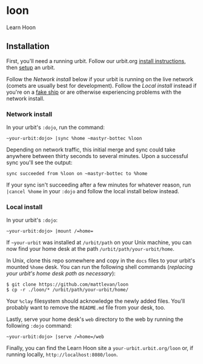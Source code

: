 # loon
Learn Hoon

## Installation

First, you'll need a running urbit. Follow our urbit.org [install
instructions](https://urbit.org/docs/using/install), then
[setup](https://urbit.org/docs/using/setup) an urbit.

Follow the *Network install* below if your urbit is running on the live network
(comets are usually best for development). Follow the *Local install* instead if
you're on a [fake
ship](https://urbit.org/fora/posts/~2017.1.5..21.31.04..20f3~/) or are otherwise
experiencing problems with the network install.

### Network install

In your urbit's `:dojo`, run the command:
```
~your-urbit:dojo> |sync %home ~mastyr-bottec %loon
```
Depending on network traffic, this initial merge and sync could take anywhere
between thirty seconds to several minutes. Upon a successful sync you'll see the
output:
```
sync succeeded from %loon on ~mastyr-bottec to %home
```
If your sync isn't succeeding after a few minutes for whatever reason, run
`|cancel %home` in your `:dojo` and follow the local install below instead.

### Local install

In your urbit's `:dojo`:
```
~your-urbit:dojo> |mount /=home=
```
If `~your-urbit` was installed at `/urbit/path` on your Unix machine, you can
now find your home desk at the path `/urbit/path/your-urbit/home`.

In Unix, clone this repo somewhere and copy in the `docs` files to your urbit's
mounted `%home` desk. You can run the following shell commands (*replacing your
urbit's home desk path as necessary*):
```
$ git clone https://github.com/mattlevan/loon
$ cp -r ./loon/* /urbit/path/your-urbit/home/
```
Your `%clay` filesystem should acknowledge the newly added files.
You'll probably want to remove the `README.md` file from your desk, too.

Lastly, serve your home desk's `web` directory to the web by running the
following `:dojo` command:
```
~your-urbit:dojo> |serve /=home=/web
```
Finally, you can find the Learn Hoon site a `your-urbit.urbit.org/loon` or, 
if running locally, `http://localhost:8080/loon`.
